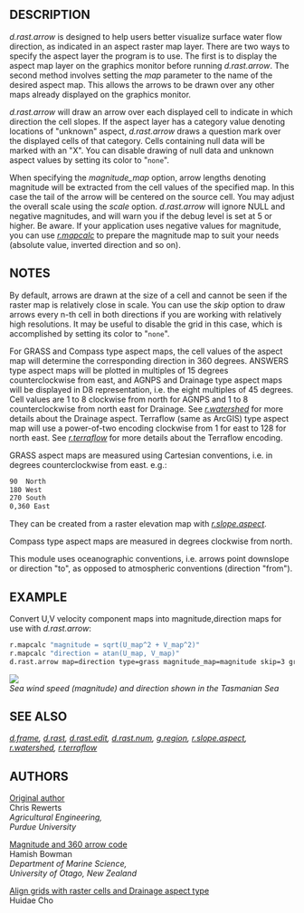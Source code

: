 ## DESCRIPTION

*d.rast.arrow* is designed to help users better visualize surface water
flow direction, as indicated in an aspect raster map layer. There are
two ways to specify the aspect layer the program is to use. The first is
to display the aspect map layer on the graphics monitor before running
*d.rast.arrow*. The second method involves setting the *map* parameter
to the name of the desired aspect map. This allows the arrows to be
drawn over any other maps already displayed on the graphics monitor.

*d.rast.arrow* will draw an arrow over each displayed cell to indicate
in which direction the cell slopes. If the aspect layer has a category
value denoting locations of "unknown" aspect, *d.rast.arrow* draws a
question mark over the displayed cells of that category. Cells
containing null data will be marked with an "X". You can disable drawing
of null data and unknown aspect values by setting its color to "`none`".

When specifying the *magnitude_map* option, arrow lengths denoting
magnitude will be extracted from the cell values of the specified map.
In this case the tail of the arrow will be centered on the source cell.
You may adjust the overall scale using the *scale* option.
*d.rast.arrow* will ignore NULL and negative magnitudes, and will warn
you if the debug level is set at 5 or higher. Be aware. If your
application uses negative values for magnitude, you can use
*[r.mapcalc](r.mapcalc.md)* to prepare the magnitude map to suit your
needs (absolute value, inverted direction and so on).

## NOTES

By default, arrows are drawn at the size of a cell and cannot be seen if
the raster map is relatively close in scale. You can use the *skip*
option to draw arrows every n-th cell in both directions if you are
working with relatively high resolutions. It may be useful to disable
the grid in this case, which is accomplished by setting its color to
"`none`".

For GRASS and Compass type aspect maps, the cell values of the aspect
map will determine the corresponding direction in 360 degrees. ANSWERS
type aspect maps will be plotted in multiples of 15 degrees
counterclockwise from east, and AGNPS and Drainage type aspect maps will
be displayed in D8 representation, i.e. the eight multiples of 45
degrees. Cell values are 1 to 8 clockwise from north for AGNPS and 1 to
8 counterclockwise from north east for Drainage. See
*[r.watershed](r.watershed.md)* for more details about the Drainage
aspect. Terraflow (same as ArcGIS) type aspect map will use a
power-of-two encoding clockwise from 1 for east to 128 for north east.
See *[r.terraflow](r.terraflow.md)* for more details about the Terraflow
encoding.

GRASS aspect maps are measured using Cartesian conventions, i.e. in
degrees counterclockwise from east. e.g.:

```sh
90  North
180 West
270 South
0,360 East
```

They can be created from a raster elevation map with
*[r.slope.aspect](r.slope.aspect.md)*.

Compass type aspect maps are measured in degrees clockwise from north.

This module uses oceanographic conventions, i.e. arrows point downslope
or direction "to", as opposed to atmospheric conventions (direction
"from").

## EXAMPLE

Convert U,V velocity component maps into magnitude,direction maps for
use with *d.rast.arrow*:

```sh
r.mapcalc "magnitude = sqrt(U_map^2 + V_map^2)"
r.mapcalc "direction = atan(U_map, V_map)"
d.rast.arrow map=direction type=grass magnitude_map=magnitude skip=3 grid=none
```

![](d_rast_arrow_wind.png)  
*Sea wind speed (magnitude) and direction shown in the Tasmanian Sea*

## SEE ALSO

*[d.frame](d.frame.md), [d.rast](d.rast.md),
[d.rast.edit](d.rast.edit.md), [d.rast.num](d.rast.num.md),
[g.region](g.region.md), [r.slope.aspect](r.slope.aspect.md),
[r.watershed](r.watershed.md), [r.terraflow](r.terraflow.md)*

## AUTHORS

<u>Original author</u>  
Chris Rewerts  
*Agricultural Engineering,  
Purdue University*  
  
<u>Magnitude and 360 arrow code</u>  
Hamish Bowman  
*Department of Marine Science,  
University of Otago, New Zealand*  
  
<u>Align grids with raster cells and Drainage aspect type</u>  
Huidae Cho  
